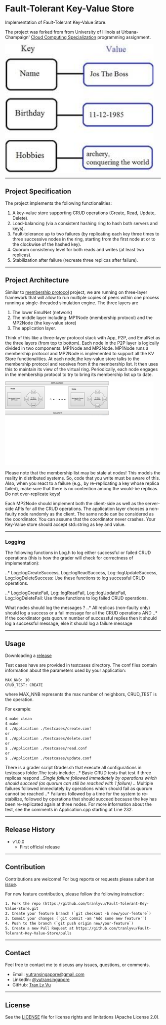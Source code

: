 # **Fault-Tolerant Key-Value Store**

Implementation of Fault-Tolerant Key-Value Store.

The project was forked from from University of Illinois at Urbana-Champaign' [Cloud Computing Specialization](https://www.coursera.org/specializations/cloud-computing) programming assignment.

<img src="img/demo.jpg" width="480" alt="Combined Image" />

---
Project Specification
---

The project implements the following functionalities:

1. A key-value store supporting CRUD operations (Create, Read, Update, Delete). 
2. Load-balancing (via a consistent hashing ring to hash both servers and keys).
3. Fault-tolerance up to two failures (by replicating each key three times to three successive nodes in the ring, starting from the first node at or to the clockwise of the hashed key).
4. Quorum consistency level for both reads and writes (at least two replicas).
5. Stabilization after failure (recreate three replicas after failure).

---
Project Architecture
---

Similar to [membership protocol](https://github.com/tranlyvu/membership-protocol) project, we are running on three-layer framework that will allow to run multiple copies of peers within one process running a single-threaded simulation engine. The three layers are 
1. The lower EmulNet (network)
2. The middle layer including: MP1Node (membership protocol) and the MP2Node (the key-value store)
3. The application layer.

Think of this like a three-layer protocol stack with App, P2P, and EmulNet as the three layers (from top to bottom). Each node in the P2P layer is logically divided in two components: MP1Node and MP2Node. MP1Node runs a membership protocol and MP2Node is implemented to support all the KV Store functionalities. At each node,the key-value store talks to the membership protocol and receives from it the membership list. It then uses this to maintain its view of the virtual ring. Periodically, each node engages in the membership protocol to try to bring its membership list up to date.

<img src="img/key-value.png" width="480" alt="Combined Image" />

Please note that the membership list may be stale at nodes! This models the reality in distributed systems. So, code that you write must be aware of this. Also, when you react to a failure (e.g., by re-replicating a key whose replica failed), make sure that there is no contention among the would-be replicas. Do not over-replicate keys!

Each MP2Node should implement both the client-side as well as the server-side APIs for all the CRUD operations. The application layer chooses a non-faulty node randomly as the client. The same node can be considered as the coordinator. You can assume that the coordinator never crashes. Your Key-Value store should accept std::string as key and value.

---
### Logging

The following functions in Log.h to log either successful or failed CRUD operations (this is how the grader will check for correctness of implementation):

..* Log::logCreateSuccess, Log::logReadSuccess, Log::logUpdateSuccess, Log::logDeleteSuccess: Use these functions to log successful CRUD operations. 

..* Log::logCreateFail, Log::logReadFail, Log::logUpdateFail, Log::logDeleteFail: Use these functions to log failed CRUD operations.

What nodes should log the messages ? 
..* All replicas (non-faulty only) should log a success or a fail message for all the CRUD operations AND
..* If the coordinator gets quorum number of successful replies then it should log a successful message, else it should log a failure message

---
Usage
---

Downloading a [release](https://github.com/tranlyvu/Fault-Tolerant-Key-Value-Store/releases)

Test cases have are provided in testcases directory. The conf files contain information about the parameters used by your application:

```
MAX_NNB: 10
CRUD_TEST: CREATE
```
where MAX_NNB represents the max number of neighbors, CRUD_TEST is the operation.

For example:

```
$ make clean
$ make
$ ./Application ./testcases/create.conf
or 
$ ./Application ./testcases/delete.conf
or
$ ./Application ./testcases/read.conf
or
$ ./Application ./testcases/update.conf
```

There is a grader script Grader.sh that execute all configurations in testcases folder.The tests include:
..* Basic CRUD tests that test if three replicas respond 
..*Single failure followed immediately by operations which should succeed (as quorum can still be reached with 1 failure) 
..* Multiple failures followed immediately by operations which should fail as quorum cannot be reached
..* Failures followed by a time for the system to re-stabilize, followed by operations that should succeed because the key has been re-replicated again at three nodes. For more information about the test, see the comments in Application.cpp starting at Line 232.


---
Release History
---

* v1.0.0
    * First official release

---
Contribution
---

Contributions are welcome! For bug reports or requests please submit an [issue](https://github.com/tranlyvu/Fault-Tolerant-Key-Value-Store/issues).

For new feature contribution, please follow the following instruction:

```
1. Fork the repo (https://github.com/tranlyvu/Fault-Tolerant-Key-Value-Store.git
2. Create your feature branch (`git checkout -b new/your-feature`)
3. Commit your changes (`git commit -am 'Add some new feature'`)
4. Push to the branch (`git push origin new/your-feature`)
5. Create a new Pull Request at https://github.com/tranlyvu/Fault-Tolerant-Key-Value-Store/pulls
```

---
Contact
---

Feel free to contact me to discuss any issues, questions, or comments.
*  Email: vutransingapore@gmail.com
*  Linkedln: [@vutransingapore](https://www.linkedin.com/in/tranlyvu/)
*  GitHub: [Tran Ly Vu](https://github.com/tranlyvu)

---
License
---

See the [LICENSE](https://github.com/tranlyvu//Fault-Tolerant-Key-Value-Store/blob/master/LICENSE) file for license rights and limitations (Apache License 2.0).